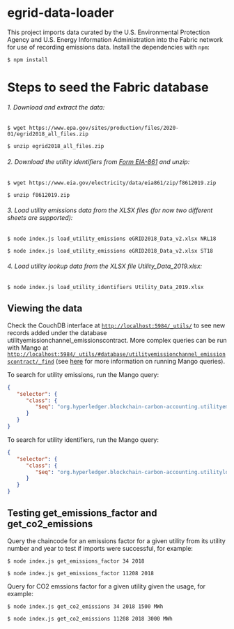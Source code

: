 # egrid-data-loader

This project imports data curated by the U.S. Environmental Protection Agency and U.S. Energy Information Administration into the Fabric network for use of recording emissions data. Install the dependencies with `npm`:

    $ npm install

# Steps to seed the Fabric database

###### 1. Download and extract the data:

    $ wget https://www.epa.gov/sites/production/files/2020-01/egrid2018_all_files.zip

    $ unzip egrid2018_all_files.zip

###### 2. Download the utility identifiers from [Form EIA-861](https://www.eia.gov/electricity/data/eia861/) and unzip:

    $ wget https://www.eia.gov/electricity/data/eia861/zip/f8612019.zip

    $ unzip f8612019.zip

###### 3. Load utility emissions data from the XLSX files (for now two different sheets are supported):

    $ node index.js load_utility_emissions eGRID2018_Data_v2.xlsx NRL18

    $ node index.js load_utility_emissions eGRID2018_Data_v2.xlsx ST18

###### 4. Load utility lookup data from the XLSX file Utility_Data_2019.xlsx:

    $ node index.js load_utility_identifiers Utility_Data_2019.xlsx

## Viewing the data

Check the CouchDB interface at [`http://localhost:5984/_utils/`](http://localhost:5984/_utils/) to see new records added under the database utilityemissionchannel_emissionscontract. More complex queries can be run with Mango at [`http://localhost:5984/_utils/#database/utilityemissionchannel_emissionscontract/_find`](http://localhost:5984/_utils/#database/utilityemissionchannel_emissionscontract/_find) (see [here](https://docs.couchdb.org/en/stable/intro/tour.html?highlight=gte#running-a-mango-query) for more information on running Mango queries).

To search for utility emissions, run the Mango query:

```json
{
   "selector": {
      "class": {
         "$eq": "org.hyperledger.blockchain-carbon-accounting.utilityemissionsfactoritem"
      }
   }
}
```

To search for utility identifiers, run the Mango query:

```json
{
   "selector": {
      "class": {
         "$eq": "org.hyperledger.blockchain-carbon-accounting.utilitylookupitem"
      }
   }
}
```

## Testing get_emissions_factor and get_co2_emissions

Query the chaincode for an emissions factor for a given utility from its utility number and year to test if imports were successful, for example:

    $ node index.js get_emissions_factor 34 2018

    $ node index.js get_emissions_factor 11208 2018

Query for CO2 emssions factor for a given utility given the usage, for example:

    $ node index.js get_co2_emissions 34 2018 1500 MWh

    $ node index.js get_co2_emissions 11208 2018 3000 MWh
    